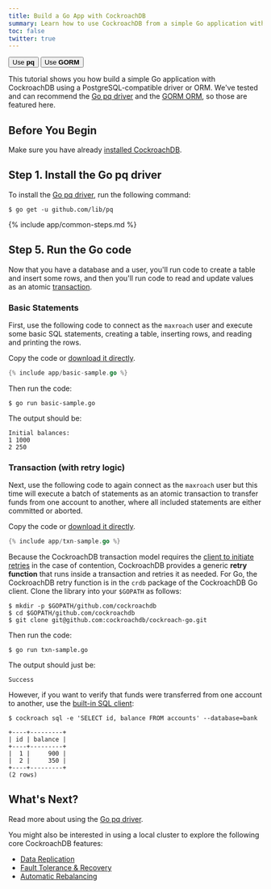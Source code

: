 ```yaml
---
title: Build a Go App with CockroachDB
summary: Learn how to use CockroachDB from a simple Go application with the Go pq driver.
toc: false
twitter: true
---
```


<div class="filters filters-big clearfix">
    <a href="build-a-go-app-with-cockroachdb.html"><button class="filter-button current">Use <strong>pq</strong></button></a>
    <a href="build-a-go-app-with-cockroachdb-gorm.html"><button class="filter-button">Use <strong>GORM</strong></button></a>
</div>

This tutorial shows you how build a simple Go application with CockroachDB using a PostgreSQL-compatible driver or ORM. We've tested and can recommend the [Go pq driver](https://godoc.org/github.com/lib/pq) and the [GORM ORM](http://jinzhu.me/gorm/), so those are featured here.

<div id="toc"></div>

## Before You Begin

Make sure you have already [installed CockroachDB](install-cockroachdb.html).

## Step 1. Install the Go pq driver

To install the [Go pq driver](https://godoc.org/github.com/lib/pq), run the following command:

~~~ shell
$ go get -u github.com/lib/pq
~~~

{% include app/common-steps.md %}

## Step 5. Run the Go code

Now that you have a database and a user, you'll run code to create a table and insert some rows, and then you'll run code to read and update values as an atomic [transaction](transactions.html).

### Basic Statements

First, use the following code to connect as the `maxroach` user and execute some basic SQL statements, creating a table, inserting rows, and reading and printing the rows.

Copy the code or
<a href="https://raw.githubusercontent.com/cockroachdb/docs/gh-pages/_includes/app/basic-sample.go" download>download it directly</a>.
~~~ go
{% include app/basic-sample.go %}
~~~

Then run the code:

~~~ shell
$ go run basic-sample.go
~~~

The output should be:

~~~ shell
Initial balances:
1 1000
2 250
~~~

### Transaction (with retry logic)

Next, use the following code to again connect as the `maxroach` user but this time will execute a batch of statements as an atomic transaction to transfer funds from one account to another, where all included statements are either committed or aborted.

Copy the code or
<a href="https://raw.githubusercontent.com/cockroachdb/docs/gh-pages/_includes/app/txn-sample.go" download>download it directly</a>.

~~~ go
{% include app/txn-sample.go %}
~~~

Because the CockroachDB transaction model requires the [client to initiate retries](transactions.html#transaction-retries) in the case of contention, CockroachDB provides a generic <strong>retry function</strong> that runs inside a transaction and retries it as needed. For Go, the CockroachDB retry function is in the `crdb` package of the CockroachDB Go client. Clone the library into your `$GOPATH` as follows:

~~~ shell
$ mkdir -p $GOPATH/github.com/cockroachdb
$ cd $GOPATH/github.com/cockroachdb
$ git clone git@github.com:cockroachdb/cockroach-go.git
~~~

Then run the code:

~~~ shell
$ go run txn-sample.go
~~~

The output should just be:

~~~ shell
Success
~~~

However, if you want to verify that funds were transferred from one account to another, use the [built-in SQL client](use-the-built-in-sql-client.html):

~~~ shell
$ cockroach sql -e 'SELECT id, balance FROM accounts' --database=bank
~~~

~~~
+----+---------+
| id | balance |
+----+---------+
|  1 |     900 |
|  2 |     350 |
+----+---------+
(2 rows)
~~~

## What's Next?

Read more about using the [Go pq driver](https://godoc.org/github.com/lib/pq).

You might also be interested in using a local cluster to explore the following core CockroachDB features:

- [Data Replication](demo-data-replication.html)
- [Fault Tolerance & Recovery](demo-fault-tolerance-and-recovery.html)
- [Automatic Rebalancing](demo-automatic-rebalancing.html)
